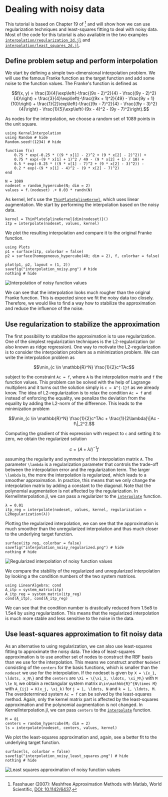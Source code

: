 # Dealing with noisy data

This tutorial is based on Chapter 19 of [^Fasshauer2007] and will show how we can use regularization techniques and least-squares
fitting to deal with noisy data. Most of the code for this tutorial is also available in the two examples
[`interpolation/regularization_2d.jl`](https://github.com/JoshuaLampert/KernelInterpolation.jl/blob/main/examples/interpolation/regularization_2d.jl) and
[`interpolation/least_squares_2d.jl`](https://github.com/JoshuaLampert/KernelInterpolation.jl/blob/main/examples/interpolation/least_squares_2d.jl).

## Define problem setup and perform interpolation

We start by defining a simple two-dimensional interpolation problem. We will use the famous Franke function as the
target function and add some noise to the function values. The Franke's function is defined as

```math
f(x, y) = \frac{3}{4}\exp\left(-\frac{(9x - 2)^2}{4} - \frac{(9y - 2)^2}{4}\right) + \frac{3}{4}\exp\left(-\frac{(9x + 1)^2}{49} - \frac{9y + 1}{10}\right) + \frac{1}{2}\exp\left(-\frac{(9x - 7)^2}{4} - \frac{(9y - 3)^2}{4}\right) - \frac{1}{5}\exp\left(-(9x - 4)^2 - (9y - 7)^2\right).
```

As nodes for the interpolation, we choose a random set of 1089 points in the unit square.

```@example noisy-itp
using KernelInterpolation
using Random # hide
Random.seed!(1234) # hide

function f(x)
    0.75 * exp(-0.25 * ((9 * x[1] - 2)^2 + (9 * x[2] - 2)^2)) +
    0.75 * exp(-(9 * x[1] + 1)^2 / 49 - (9 * x[2] + 1) / 10) +
    0.5 * exp(-0.25 * ((9 * x[1] - 7)^2 + (9 * x[2] - 3)^2)) -
    0.2 * exp(-(9 * x[1] - 4)^2 - (9 * x[2] - 7)^2)
end

N = 1089
nodeset = random_hypercube(N; dim = 2)
values = f.(nodeset) .+ 0.03 * randn(N)
```

As kernel, let's use the [`ThinPlateSplineKernel`](@ref), which uses linear augmentation. We start by performing the interpolation
based on the noisy data.

```@example noisy-itp
kernel = ThinPlateSplineKernel{dim(nodeset)}()
itp = interpolate(nodeset, values, kernel)
```

We plot the resulting interpolation and compare it to the original Franke function.

```@example noisy-itp
using Plots
p1 = surface(itp, colorbar = false)
p2 = surface(homogeneous_hypercube(40; dim = 2), f, colorbar = false)

plot(p1, p2, layout = (1, 2))
savefig("interpolation_noisy.png") # hide
nothing # hide
```

![Interpolation of noisy function values](interpolation_noisy.png)

We can see that the interpolation looks much rougher than the original Franke function. This is expected since we fit the noisy data too closely.
Therefore, we would like to find a way how to stabilize the approximation and reduce the influence of the noise.

## Use regularization to stabilize the approximation

The first possibility to stabilize the approximation is to use regularization. One of the simplest regularization techniques is the L2-regularization
(or also known as ridge regression).
One way to motivate the L2-regularization is to consider the interpolation problem as a minimization problem. We can write the interpolation problem as

```math
\min_{c \in \mathbb{R}^N} \frac{1}{2}c^TAc
```

subject to the constraint ``Ac = f``, where ``A`` is the interpolation matrix and `f` the function values. This problem can be solved with the help of Lagrange multipliers
and it turns out the solution simply is ``c = A^{-1}f`` as we already know. The idea of L2-regularization is to relax the condition ``Ac = f`` and instead of enforcing the
equality, we penalize the deviation from the equality by adding the L2-norm of the difference. This leads to the minimization problem

```math
\min_{c \in \mathbb{R}^N} \frac{1}{2}c^TAc + \frac{1}{2\lambda}\|Ac - f\|_2^2.
```

Computing the gradient of this expression with respect to `c` and setting it to zero, we obtain the regularized solution

```math
c = (A + \lambda I)^{-1}f
```

assuming the regularity and symmetry of the interpolation matrix ``A``. The parameter ``\lambda`` is a regularization parameter that controls the trade-off between
the interpolation error and the regularization term. The larger ``\lambda`` is, the more the interpolation is regularized, which leads to a smoother approximation.
In practice, this means that we only change the interpolation matrix by adding a constant to the diagonal. Note that the polynomial augmentation is not affected by
the regularization. In KernelInterpolation.jl, we can pass a regularizer to the [`interpolate`](@ref) function.

```@example noisy-itp
λ = 0.01
itp_reg = interpolate(nodeset, values, kernel, regularization = L2Regularization(λ))
```

Plotting the regularized interpolation, we can see that the approximation is much smoother than the unregularized interpolation and thus much closer to the underlying
target function.

```@example noisy-itp
surface(itp_reg, colorbar = false)
savefig("interpolation_noisy_regularized.png") # hide
nothing # hide
```

![Regularized interpolation of noisy function values](interpolation_noisy_regularized.png)

We compare the stability of the regularized and unregularized interpolation by looking a the condition numbers of the two system matrices.

```@example noisy-itp
using LinearAlgebra: cond
A_itp = system_matrix(itp)
A_itp_reg = system_matrix(itp_reg)
cond(A_itp), cond(A_itp_reg)
```

We can see that the condition number is drastically reduced from 1.5e8 to 1.5e4 by using regularization. This means that the regularized interpolation is much
more stable and less sensitive to the noise in the data.

## Use least-squares approximation to fit noisy data

As an alternative to using regularization, we can also use least-squares fitting to approximate the noisy data. The idea of least-squares approximation is to use
another set of nodes to construct the RBF basis than we use for the interpolation. This means we construct another `NodeSet` consisting of the `centers` for the
basis functions, which is smaller than the `nodeset` we use for the interpolation. If the nodeset is given by ``X = \{x_1, \ldots, x_N\}`` and the `centers` are
``\Xi = \{\xi_1, \ldots, \xi_M\}`` with ``M \le N``, we obtain a rectangular system matrix ``A\in\mathbb{R}^{N\times M}`` with ``A_{ij} = K(x_j, \xi_k)`` for ``j = 1, \ldots, N`` and
``k = 1, \ldots, M``. The overdetermined system ``Ac = f`` can be solved by the least-squares method. Again, only the kernel matrix part is affected by the least-squares
approximation and the polynomial augmentation is not changed. In KernelInterpolation.jl, we can pass `centers` to the [`interpolate`](@ref) function.

```@example noisy-itp
M = 81
centers = random_hypercube(M; dim = 2)
ls = interpolate(nodeset, centers, values, kernel)
```

We plot the least-squares approximation and, again, see a better fit to the underlying target function.

```@example noisy-itp
surface(ls, colorbar = false)
savefig("interpolation_noisy_least_squares.png") # hide
nothing # hide
```

![Least squares approximation of noisy function values](interpolation_noisy_least_squares.png)

[^Fasshauer2007]:
    Fasshauer (2007):
    Meshfree Approximation Methods with Matlab,
    World Scientific,
    [DOI: 10.1142/6437](https://doi.org/10.1142/6437).
